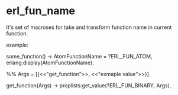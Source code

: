 erl_fun_name
============

It's set of macroses for take and transform function name in current function.

example:

some_function() ->
  AtomFunctionName = ?ERL_FUN_ATOM,
  erlang:display(AtomFunctionName).

  
%% Args = [{<<"get_function">>, <<"exmaple value">>}].

get_function(Args) ->
	proplists:get_value(?ERL_FUN_BINARY, Args).